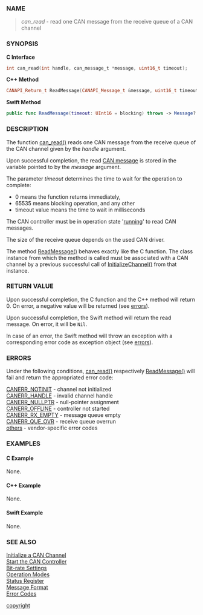 ### NAME

> *can_read* - read one CAN message from the receive queue of a CAN channel

### SYNOPSIS

<a id="can_read"></a>
**C Interface**
```C
int can_read(int handle, can_message_t *message, uint16_t timeout);
```
<a id="readmessage"></a>
**C++ Method**
```C++
CANAPI_Return_t ReadMessage(CANAPI_Message_t &message, uint16_t timeout = CANREAD_INFINITE);
```
<a id="func_readmessage"></a>
**Swift Method**
```Swift
public func ReadMessage(timeout: UInt16 = blocking) throws -> Message?
```

### DESCRIPTION

The function [can_read()](#can_read) reads one CAN message from the receive queue of the CAN channel given by the *handle* argument.

Upon successful completion, the read [CAN message](/reference/message_format#can_message_t) is stored in the variable pointed to by the *message* argument.

The parameter *timeout* determines the time to wait for the operation to complete:
- 0 means the function returns immediately,
- 65535 means blocking operation, and any other
- timeout value means the time to wait in milliseconds

The CAN controller must be in operation state '[running](/reference/status_register#status_bit_can_stopped)' to read CAN messages.

The size of the receive queue depends on the used CAN driver.

The method [ReadMessage()](#readmessage) behaves exactly like the C function.
The class instance from which the method is called must be associated with a CAN channel by a previous successful call of [InitializeChannel()](/reference/can_init#initializechannel) from that instance.

### RETURN VALUE

Upon successful completion, the C function and the C++ method will return 0. On error, a negative value will be returned (see [errors](#errors)).

Upon successful completion, the Swift method will return the read message. On error, it will be `Nil`.

In case of an error, the Swift method will throw an exception with a corresponding error code as exception object (see [errors](#errors)).

### ERRORS

Under the following conditions, [can_read()](#can_read) respectively [ReadMessage()](#readmessage) will fail and return the appropriated error code:

[CANERR_NOTINIT](/reference/error_codes#error_notinit)   - channel not initialized \
[CANERR_HANDLE](/reference/error_codes#error_handle)     - invalid channel handle \
[CANERR_NULLPTR](/reference/error_codes#error_nullptr)   - null-pointer assignment \
[CANERR_OFFLINE](/reference/error_codes#error_offline)   - controller not started \
[CANERR_RX_EMPTY](/reference/error_codes#error_rx_empty) - message queue empty \
[CANERR_QUE_OVR](/reference/error_codes#error_que_ovr)   - receive queue overrun \
[others](/reference/error_codes#error_vendor)            - vendor-specific error codes

### EXAMPLES

#### C Example

None.

#### C++ Example

None.

#### Swift Example

None.

### SEE ALSO

[Initialize a CAN Channel](/reference/can_init#name) \
[Start the CAN Controller](/reference/can_start#name) \
[Bit-rate Settings](/reference/bitrate_settings#name) \
[Operation Modes](/reference/operation_modes#name) \
[Status Register](/reference/status_register#name) \
[Message Format](/reference/message_format#name) \
[Error Codes](/reference/error_codes#name)


[copyright](../copyright.md ':include')